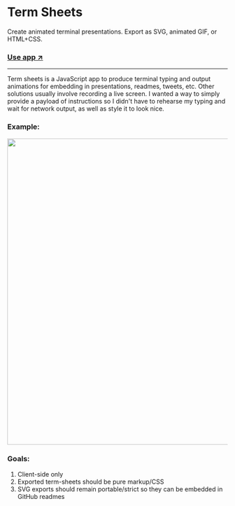 # Term Sheets

Create animated terminal presentations. Export as SVG, animated GIF, or HTML+CSS.

### [Use app ↗️](https://gpoitch.github.io/term-sheets)

---

Term sheets is a JavaScript app to produce terminal typing and output animations for embedding in presentations, readmes, tweets, etc. Other solutions usually involve recording a live screen. I wanted a way to simply provide a payload of instructions so I didn't have to rehearse my typing and wait for network output, as well as style it to look nice.

### Example:

<p align="center">
  <a href="https://rawgit.com/gpoitch/term-sheets/master/example.svg"><img width="700" src="https://rawgit.com/gpoitch/term-sheets/master/example.svg"></a>
</p>

### Goals:

1.  Client-side only
2.  Exported term-sheets should be pure markup/CSS
3.  SVG exports should remain portable/strict so they can be embedded in GitHub readmes
